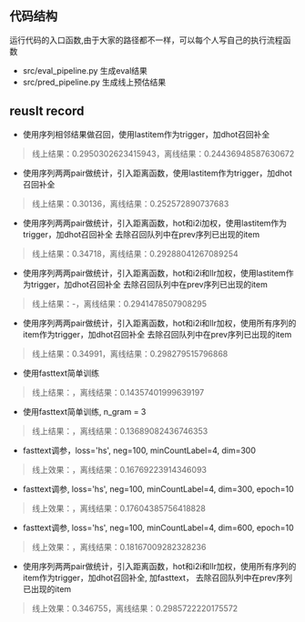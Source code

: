 
## 代码结构
运行代码的入口函数,由于大家的路径都不一样，可以每个人写自己的执行流程函数
* src/eval_pipeline.py 生成eval结果
* src/pred_pipeline.py 生成线上预估结果


## reuslt record
* 使用序列相邻结果做召回，使用lastitem作为trigger，加dhot召回补全
> 线上结果：0.2950302623415943，离线结果：0.24436948587630672

* 使用序列两两pair做统计，引入距离函数，使用lastitem作为trigger，加dhot召回补全
> 线上结果：0.30136，离线结果：0.252572890737683

* 使用序列两两pair做统计，引入距离函数，hot和i2i加权，使用lastitem作为trigger，加dhot召回补全  去除召回队列中在prev序列已出现的item
> 线上结果：0.34718，离线结果：0.29288041267089254

* 使用序列两两pair做统计，引入距离函数，hot和i2i和llr加权，使用lastitem作为trigger，加dhot召回补全  去除召回队列中在prev序列已出现的item
> 线上结果：-，离线结果：0.2941478507908295

* 使用序列两两pair做统计，引入距离函数，hot和i2i和llr加权，使用所有序列的item作为trigger，加dhot召回补全  去除召回队列中在prev序列已出现的item
> 线上结果：0.34991，离线结果：0.298279515796868

* 使用fasttext简单训练
> 线上结果：，离线结果：0.14357401999639197

* 使用fasttext简单训练, n_gram = 3
> 线上结果：，离线结果：0.13689082436746353

* fasttext调参，loss='hs', neg=100, minCountLabel=4, dim=300
> 线上效果：，离线结果：0.16769223914346093

* fasttext调参, loss='hs', neg=100, minCountLabel=4, dim=300, epoch=10
> 线上效果：，离线结果：0.17604385756418828
> 
* fasttext调参, loss='hs', neg=100, minCountLabel=4, dim=600, epoch=10
> 线上效果：，离线结果：0.18167009282328236

* 使用序列两两pair做统计，引入距离函数，hot和i2i和llr加权，使用所有序列的item作为trigger，加dhot召回补全, 加fasttext， 去除召回队列中在prev序列已出现的item
> 线上效果：0.346755，离线结果：0.2985722220175572

